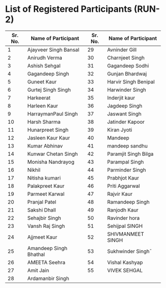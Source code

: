 # List of Registered Participants (RUN-2)

| Sr. No. |	Name of Participant| Sr. No. |	Name of Participant|
| --- | --- | --- | --- |
| 1|	Ajayveer Singh Bansal|	29|	Avninder Gill|
| 2|	Anirudh Verma|	30|	Charnjeet Singh|
| 3|	Ashish Sehgal|	31|	Gagandeep Sodhi|
| 4|	Gagandeep Singh|	32|	Gunjan Bhardwaj|
| 5|	Guneet Kaur|	33|	Harvir Singh Benipal|
| 6|	Gurtej Singh Singh|	34|	Harwinder Singh|
| 7|	Harkeerat|	35|	Inderjit kaur|
| 8|	Harleen Kaur|	36|	Jagdeep Singh|
| 9|	HarraymanPaul Singh|	37|	Jaswant Singh|
| 10|	Harsh Sharma|	38|	Jatinder Kapoor|
| 11|	Hunarpreet Singh|	39|	Kiran Jyoti|
| 12|	Jasleen Kaur Kaur|	40|	Mandeep|
| 13|	Kumar Abhinav|	41|	mandeep sandhu|
| 14|	Kunwar Chetan Singh|	42|	Paramjit Singh Bilga|
| 15|	Monisha Nandrayog|	43|	Parampal Singh|
| 16|	Nikhil|	44|	Parminder Singh|
| 17|	Nitisha kumari|	45|	Prabhjot Kaur|
| 18|	Palakpreet Kaur|	46|	Priti Aggarwal|
| 19|	Parmeet Karwal|47|	Rajvir Kaur|
| 20|	Pranjal Patel|	48|	Ramandeep Singh|
| 21|	Sakshi Dhall|	49|	Ranjodh Kaur|
| 22|	Sehajbir Singh|	50|	Ravinder hora|
| 23|	Vansh Raj Singh|	51|	Sehijpal SINGH|
| 24|	Ajjmeet Kaur|	52|	SHIVMANMEET SINGH|
| 25|	Amandeep Singh Bhathal|	53|	Sukhwinder Singh¯|
| 26|	AMEETA Seehra|	54|	Vishal Kashyap|
| 27|	Amit Jain|	55|	VIVEK SEHGAL|
| 28|	Ardamanbir Singh|	|	|
